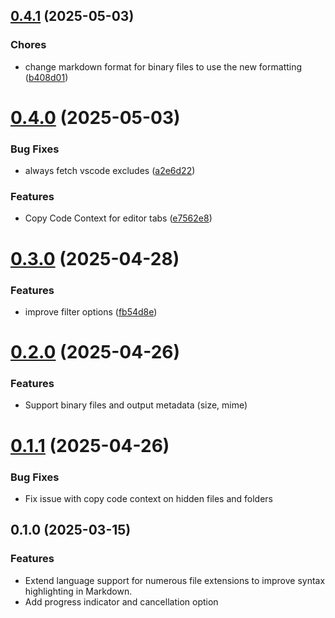 ## [0.4.1](https://github.com/Fralleee/copy-code-context/compare/v0.4.0...v0.4.1) (2025-05-03)

### Chores

* change markdown format for binary files to use the new formatting ([b408d01](https://github.com/Fralleee/copy-code-context/commit/b408d01709eb5cd114aa255916aeea048283ed6c))

# [0.4.0](https://github.com/Fralleee/copy-code-context/compare/v0.3.0...v0.4.0) (2025-05-03)


### Bug Fixes

* always fetch vscode excludes ([a2e6d22](https://github.com/Fralleee/copy-code-context/commit/a2e6d22cadd0e720d73afb63db86b574039c2eeb))


### Features

* Copy Code Context for editor tabs ([e7562e8](https://github.com/Fralleee/copy-code-context/commit/e7562e853d53e79b39866c00b42e98fe8138c78d))

# [0.3.0](https://github.com/Fralleee/copy-code-context/compare/v0.2.0...v0.3.0) (2025-04-28)

### Features

* improve filter options ([fb54d8e](https://github.com/Fralleee/copy-code-context/commit/fb54d8ec18ad1a53c3c7709b8cf0f90bd4c5924b))

# [0.2.0](https://github.com/Fralleee/copy-code-context/compare/v0.1.1...v0.2.0) (2025-04-26)

### Features

* Support binary files and output metadata (size, mime)

# [0.1.1](https://github.com/Fralleee/copy-code-context/compare/v0.1.0...v0.1.1) (2025-04-26)

### Bug Fixes

* Fix issue with copy code context on hidden files and folders

## 0.1.0 (2025-03-15)

### Features

* Extend language support for numerous file extensions to improve syntax highlighting in Markdown.
* Add progress indicator and cancellation option
